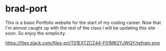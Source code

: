 # brad-port
This is a basic Portfolio website for the start of my 
coding career. Now that I'm almost caught up with the rest of the class 
I will be updating this site soon.
So enjoy the simplicity.


https://files.slack.com/files-pri/T01EXTZCZ44-F01M62YJWQY/refrain.png

![]()
